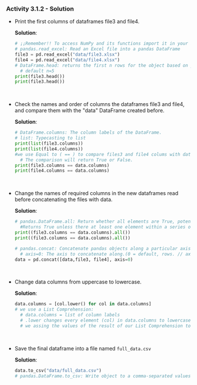 ### Activity 3.1.2 - Solution

* Print the first columns of dataframes file3 and file4.

    **Solution**:

    ```python
    # ¡¡Remember!! To access NumPy and its functions import it in your Python code: import pandas as pd
    # pandas.read_excel: Read an Excel file into a pandas DataFrame
    file3 = pd.read_excel("data/file3.xlsx") 
    file4 = pd.read_excel("data/file4.xlsx")
    # DataFrame.head: returns the first n rows for the object based on position. It is useful for quickly testing if your object has the right type of data in it.
      # default n=5
    print(file3.head())
    print(file3.head())
    ```

<br>

* Check the names and order of columns the dataframes file3 and file4, and compare them with the "data" DataFrame created before.

    **Solution**:

    ```python
    # DataFrame.columns: The column labels of the DataFrame.
    # list: Typecasting to list
    print(list(file3.columns)) 
    print(list(file4.columns))
    #we use Equal to ( == ) to compare files3 and file4 colums with data colums
      # The comparison will return True or False.
    print(file3.columns == data.columns) 
    print(file4.columns == data.columns)
    ```

<br>

* Change the names of required columns in the new dataframes read before concatenating the files with data.

    **Solution**:

    ```python
    # pandas.DataFrame.all: Return whether all elements are True, potentially over an axis.
      #Returns True unless there at least one element within a series or along a Dataframe axis that is False or equivalent
    print((file3.columns == data.columns).all())
    print((file3.columns == data.columns).all())
    
    # pandas.concat: Concatenate pandas objects along a particular axis with optional set logic along the other axes.
      # axis=0: The axis to concatenate along.(0 = default, rows. // axis = 1: columns)
    data = pd.concat([data,file3, file4], axis=0)
    ```

<br>

* Change data columns from uppercase to lowercase.

    **Solution**:

    ```python
    data.columns = [col.lower() for col in data.columns]
    # we use a List Comprehension:
      # data.columns = list of column labels
      # .lower changes every element (col) in data.columns to lowercase
      # we assing the values of the result of our List Comprehension to data.columns
    ```

<br>

* Save the final dataframe into a file named `full_data.csv`

    **Solution**:

    ```python
    data.to_csv("data/full_data.csv")
    # pandas.DataFrame.to_csv: Write object to a comma-separated values (csv) file.    
    ```

